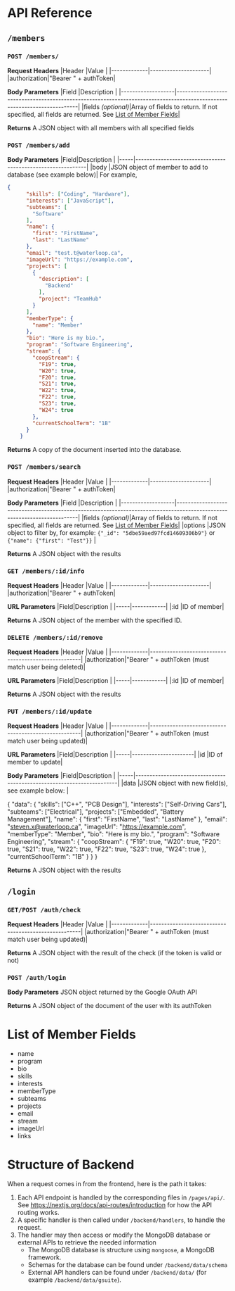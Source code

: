 # API Reference
## `/members`

### `POST /members/`
**Request Headers**
|Header       |Value                |
|-------------|---------------------|
|authorization|"Bearer " + authToken|

**Body Parameters**
|Field              |Description                                                                                                              |
|-------------------|-------------------------------------------------------------------------------------------------------------------------|
|fields *(optional)*|Array of fields to return. If not specified, all fields are returned. See [List of Member Fields](#list-of-member-fields)|

**Returns**
A JSON object with all members with all specified fields

### `POST /members/add`
**Body Parameters**
|Field|Description                                                 |
|-----|------------------------------------------------------------|
|body |JSON object of member to add to database (see example below)|
For example, 
```json
{
      "skills": ["Coding", "Hardware"],
      "interests": ["JavaScript"],
      "subteams": [
        "Software"
      ],
      "name": {
        "first": "FirstName",
        "last": "LastName"
      },
      "email": "test.t@waterloop.ca",
      "imageUrl": "https://example.com",
      "projects": [
        {
          "description": [
            "Backend"
          ],
          "project": "TeamHub"
        }
      ],
      "memberType": {
        "name": "Member"
      },
      "bio": "Here is my bio.",
      "program": "Software Engineering",
      "stream": {
        "coopStream": {
          "F19": true,
          "W20": true,
          "F20": true,
          "S21": true,
          "W22": true,
          "F22": true,
          "S23": true,
          "W24": true
        },
        "currentSchoolTerm": "1B"
      }
    }
```
**Returns**
A copy of the document inserted into the database.

### `POST /members/search`
**Request Headers**
|Header       |Value                |
|-------------|---------------------|
|authorization|"Bearer " + authToken|

**Body Parameters**
|Field              |Description                                                                                                              |
|-------------------|-------------------------------------------------------------------------------------------------------------------------|
|fields *(optional)*|Array of fields to return. If not specified, all fields are returned. See [List of Member Fields](#list-of-member-fields)|
|options            |JSON object to filter by, for example: `{"_id": "5dbe59aed97fcd14609306b9"}` or `{"name": {"first": "Test"}}`            |

**Returns**
A JSON object with the results

### `GET /members/:id/info`
**Request Headers**
|Header       |Value                |
|-------------|---------------------|
|authorization|"Bearer " + authToken|

**URL Parameters**
|Field|Description |
|-----|------------|
|:id  |ID of member|

**Returns**
A JSON object of the member with the specified ID.

### `DELETE /members/:id/remove`
**Request Headers**
|Header       |Value                                                |
|-------------|-----------------------------------------------------|
|authorization|"Bearer " + authToken (must match user being deleted)|

**URL Parameters**
|Field|Description |
|-----|------------|
|:id  |ID of member|

**Returns**
A JSON object with the results

### `PUT /members/:id/update`
**Request Headers**
|Header       |Value                                                |
|-------------|-----------------------------------------------------|
|authorization|"Bearer " + authToken (must match user being updated)|

**URL Parameters**
|Field|Description           |
|-----|----------------------|
|id   |ID of member to update|

**Body Parameters**
|Field|Description                                                            |
|-----|-----------------------------------------------------------------------|
|data |JSON object with new field(s), see example below: |

{
	"data": {
		"skills": ["C++", "PCB Design"],
		"interests": ["Self-Driving Cars"],
		"subteams": ["Electrical"],
		"projects": ["Embedded", "Battery Management"],
		"name": {
			"first": "FirstName",
			"last": "LastName"
		},
		"email": "steven.x@waterloop.ca",
		"imageUrl": "https://example.com",
		"memberType": "Member",
		"bio": "Here is my bio.",
		"program": "Software Engineering",
		"stream": {
			"coopStream": {
				"F19": true,
				"W20": true,
				"F20": true,
				"S21": true,
				"W22": true,
				"F22": true,
				"S23": true,
				"W24": true
			},
			"currentSchoolTerm": "1B"
		}
	}
}

**Returns**
A JSON object with the results

## `/login`
### `GET/POST /auth/check`
**Request Headers**
|Header       |Value                                                |
|-------------|-----------------------------------------------------|
|authorization|"Bearer " + authToken (must match user being updated)|

**Returns**
A JSON object with the result of the check (if the token is valid or not)

### `POST /auth/login`
**Body Parameters**
JSON object returned by the Google OAuth API

**Returns**
A JSON object of the document of the user with its authToken

# List of Member Fields
- name
- program
- bio
- skills
- interests
- memberType
- subteams
- projects
- email
- stream
- imageUrl
- links

# Structure of Backend
When a request comes in from the frontend, here is the path it takes:
1. Each API endpoint is handled by the corresponding files in `/pages/api/`. See https://nextjs.org/docs/api-routes/introduction for how the API routing works.
2. A specific handler is then called under `/backend/handlers`, to handle the request.
3. The handler may then access or modify the MongoDB database or external APIs to retrieve the needed information
     - The MongoDB database is structure using `mongoose`, a MongoDB framework.
     - Schemas for the database can be found under `/backend/data/schema`
     - External API handlers can be found under `/backend/data/` (for example `/backend/data/gsuite`).